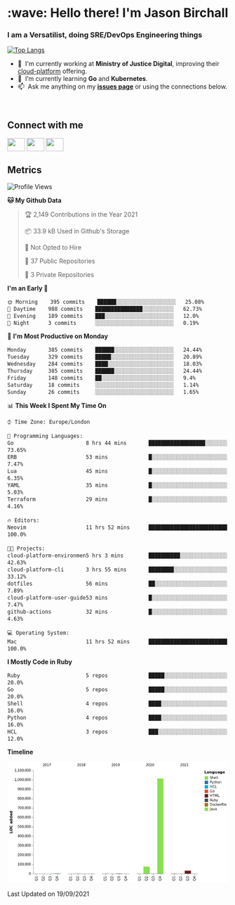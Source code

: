 <h1 align="left" id="jason-title">:wave: Hello there! I'm Jason Birchall</h1>
<h3 align="left">I am a Versatilist, doing SRE/DevOps Engineering things</h3>

[![Top Langs](https://github-readme-stats.vercel.app/api?username=jasonBirchall&show_icons=true&count_private=true&include_all_commits=true&theme=gruvbox)](https://github.com/anuraghazra/github-readme-stats)

- :office: &nbsp;I'm currently working at **Ministry of Justice Digital**, improving their [cloud-platform](https://github.com/ministryofjustice/cloud-platform) offering.
- :seedling: &nbsp;I’m currently learning **Go** and **Kubernetes**.
- :mailbox: &nbsp;Ask me anything on my **[issues page]** or using the connections below.


<br>

<h2>Connect with me</h2>
<p>
<a href="https://twitter.com/jsonBirchall" target="blank"><img align="center" src="https://cdn.jsdelivr.net/npm/simple-icons@3.0.1/icons/twitter.svg" alt="" height="30" width="40" /></a>
<a href="https://keybase.io/json0" target="blank"><img align="center" src="https://cdn.jsdelivr.net/npm/simple-icons@3.0.1/icons/keybase.svg" alt="" height="30" width="40" /></a>
<a href="https://www.reddit.com/user/kakorate" target="blank"><img align="center" src="https://cdn.jsdelivr.net/npm/simple-icons@3.0.1/icons/reddit.svg" alt="" height="30" width="40" /></a>
</p>

<h2>Metrics</h2>

<!--START_SECTION:waka-->
![Profile Views](http://img.shields.io/badge/Profile%20Views-2-blue)

**🐱 My Github Data** 

> 🏆 2,149 Contributions in the Year 2021
 > 
> 📦 33.9 kB Used in Github's Storage 
 > 
> 🚫 Not Opted to Hire
 > 
> 📜 37 Public Repositories 
 > 
> 🔑 3 Private Repositories  
 > 
**I'm an Early 🐤** 

```text
🌞 Morning    395 commits    ██████░░░░░░░░░░░░░░░░░░░   25.08% 
🌆 Daytime    988 commits    ███████████████░░░░░░░░░░   62.73% 
🌃 Evening    189 commits    ███░░░░░░░░░░░░░░░░░░░░░░   12.0% 
🌙 Night      3 commits      ░░░░░░░░░░░░░░░░░░░░░░░░░   0.19%

```
📅 **I'm Most Productive on Monday** 

```text
Monday       385 commits    ██████░░░░░░░░░░░░░░░░░░░   24.44% 
Tuesday      329 commits    █████░░░░░░░░░░░░░░░░░░░░   20.89% 
Wednesday    284 commits    ████░░░░░░░░░░░░░░░░░░░░░   18.03% 
Thursday     385 commits    ██████░░░░░░░░░░░░░░░░░░░   24.44% 
Friday       148 commits    ██░░░░░░░░░░░░░░░░░░░░░░░   9.4% 
Saturday     18 commits     ░░░░░░░░░░░░░░░░░░░░░░░░░   1.14% 
Sunday       26 commits     ░░░░░░░░░░░░░░░░░░░░░░░░░   1.65%

```


📊 **This Week I Spent My Time On** 

```text
⌚︎ Time Zone: Europe/London

💬 Programming Languages: 
Go                       8 hrs 44 mins       ██████████████████░░░░░░░   73.65% 
ERB                      53 mins             █░░░░░░░░░░░░░░░░░░░░░░░░   7.47% 
Lua                      45 mins             █░░░░░░░░░░░░░░░░░░░░░░░░   6.35% 
YAML                     35 mins             █░░░░░░░░░░░░░░░░░░░░░░░░   5.03% 
Terraform                29 mins             █░░░░░░░░░░░░░░░░░░░░░░░░   4.16%

🔥 Editors: 
Neovim                   11 hrs 52 mins      █████████████████████████   100.0%

🐱‍💻 Projects: 
cloud-platform-environmen5 hrs 3 mins        ██████████░░░░░░░░░░░░░░░   42.63% 
cloud-platform-cli       3 hrs 55 mins       ████████░░░░░░░░░░░░░░░░░   33.12% 
dotfiles                 56 mins             ██░░░░░░░░░░░░░░░░░░░░░░░   7.89% 
cloud-platform-user-guide53 mins             █░░░░░░░░░░░░░░░░░░░░░░░░   7.47% 
github-actions           32 mins             █░░░░░░░░░░░░░░░░░░░░░░░░   4.63%

💻 Operating System: 
Mac                      11 hrs 52 mins      █████████████████████████   100.0%

```

**I Mostly Code in Ruby** 

```text
Ruby                     5 repos             █████░░░░░░░░░░░░░░░░░░░░   20.0% 
Go                       5 repos             █████░░░░░░░░░░░░░░░░░░░░   20.0% 
Shell                    4 repos             ████░░░░░░░░░░░░░░░░░░░░░   16.0% 
Python                   4 repos             ████░░░░░░░░░░░░░░░░░░░░░   16.0% 
HCL                      3 repos             ███░░░░░░░░░░░░░░░░░░░░░░   12.0%

```


**Timeline**

![Chart not found](https://raw.githubusercontent.com/jasonBirchall/jasonBirchall/main/charts/bar_graph.png) 


 Last Updated on 19/09/2021
<!--END_SECTION:waka-->

<!-- links -->

[issues page]: https://github.com/jasonBirchall/jasonBirchall/issues "jasonBirchall/issues"
